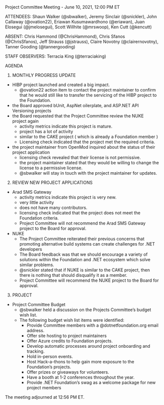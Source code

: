 Project Committee Meeting - June 10, 2021, 12:00 PM ET

ATTENDEES: Shaun Walker (@sbwalker), Jeremy Sinclair (@snickler), John Callaway (@ovation22), Eriawan Kusumawardhono (@eriawan), Juan Elosegui (@jmelosegui), Scott Willhite (@mrswoop), Ken Cutt (@kencutt)  

ABSENT: Chris Hammond (@ChrisHammond), Chris Sfanos (@ChrisSfanos), Jeff Strauss (@jstrauss), Claire Novotny (@clairernovotny), Tanner Gooding (@tannergooding)

STAFF OBSERVERS: Terracia King (@terraciaking)

AGENDA

1. MONTHLY PROGRESS UPDATE

- HIBP project launched and created a big impact. 
  - @ovation22 action item to contact the project maintainer to confirm that he would still like to transfer the servicing of the HIBP project to the Foundation. 
- the Board approved bUnit, AspNet oilerplate, and ASP.NET API Versioning projects
- the Board requested that the Project Committee review the NUKE project again
  - activity metrics indicate this project is mature.
  - project has a lot of activity
  - similar to the CAKE project ( which is already a Foundation member )
  - Licensing check indicated that the project met the required criteria.
- the project maintainer from OpenMod inquired about the status of their project application
  - licensing check revealed that their license is not permissive. 
  - the project maintainer stated that they would be willing to change the license to a permissive license. 
  - @sbwalker will stay in touch with the project maintainer for updates.

2. REVIEW NEW PROJECT APPLICATIONS
- Arad SMS Gateway
  - activity metrics indicate this project is very new.
  - very little activity
  - does not have many contributors.
  - licensing check indicated that the project does not meet the Foundation criteria.
  - Project Committee will not recommend the Arad SMS Gateway project to the Board for approval.
- NUKE
  - The Project Committee reiterated their previous concerns that promoting alternative build systems can create challenges for .NET developers 
  - The Board feedback was that we should encourage a variety of solutions within the Foundation and .NET ecosystem which solve similar problems.
  - @snickler stated that if NUKE is similar to the CAKE project, then there is nothing that should disqualify it as a member. 
  - Project Committee will recommend the NUKE project to the Board for approval.

3. PROJECT

- Project Committee Budget
  - @sbwalker held a discussion on the Projects Committee’s budget wish list.
  - The following budget wish list items were identified:
    - Provide Committee members with a @dotnetfoundation.org email address.
    - Offer site hosting to project maintainers
    - Offer Azure credits to Foundation projects.
    - Develop automatic processes around project onboarding and tracking.
    - Hold in-person events.
    - Host Hack-a-thons to help gain more exposure to the Foundation’s projects. 
    - Offer prizes or giveaways for volunteers.
    - Have a booth at 1-2 conferences throughout the year.
    - Provide .NET Foundation’s swag as a welcome package for new project members 

The meeting adjourned at 12:56 PM ET.
